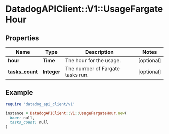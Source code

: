 # DatadogAPIClient::V1::UsageFargateHour

## Properties

| Name            | Type        | Description                      | Notes      |
| --------------- | ----------- | -------------------------------- | ---------- |
| **hour**        | **Time**    | The hour for the usage.          | [optional] |
| **tasks_count** | **Integer** | The number of Fargate tasks run. | [optional] |

## Example

```ruby
require 'datadog_api_client/v1'

instance = DatadogAPIClient::V1::UsageFargateHour.new(
  hour: null,
  tasks_count: null
)
```
